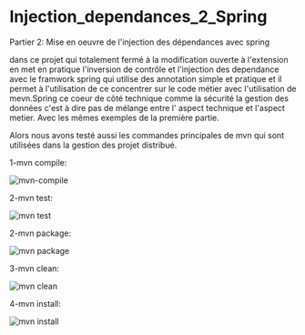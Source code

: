 # Injection_dependances_2_Spring

Partier 2: Mise en oeuvre de l'injection des dépendances avec spring

dans ce projet qui totalement fermé à la modification ouverte à l'extension en met en pratique l'inversion de contrôle
et l'injection des dependance avec le framwork spring qui utilise des annotation simple et pratique
et il permet à l'utilisation de ce concentrer sur le code métier avec l'utilisation de mevn.Spring 
ce coeur de côté  technique comme la sécurité la gestion des données
c'est à dire pas de mélange entre l' aspect technique et l'aspect metier.
Avec les mêmes exemples de la première partie.

Alors nous avons testé aussi les commandes principales de mvn qui sont utilisées dans la gestion des projet distribué.

1-mvn compile:

![mvn-compile](https://user-images.githubusercontent.com/102171677/172959887-fd0dab44-4699-44ff-927a-8501ff53b226.png)


2-mvn test:

![mvn test](https://user-images.githubusercontent.com/102171677/172959902-d86613b5-6b12-408d-a9c8-757870ed20c1.png)


2-mvn package:

![mvn package](https://user-images.githubusercontent.com/102171677/172959923-727d8c99-bb1d-469a-87dc-0d6b960fd052.png)


3-mvn clean:

![mvn clean](https://user-images.githubusercontent.com/102171677/172960015-c0ae43cf-e0e6-463d-966b-766c08cdd421.png)


4-mvn install:

![mvn install](https://user-images.githubusercontent.com/102171677/172959959-d7540d9e-d258-42bf-ba31-d72a12cf16bd.png)



